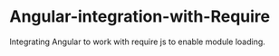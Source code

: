 # Angular-integration-with-Require

Integrating Angular to work with require js to enable module loading.
